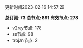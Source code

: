 更新时间2023-02-16 14:57:29

**总订阅: 73**
**总节点: 891**
**有效节点: 278**
- v2ray节点: 178
- ss节点: 98
- trojan节点: 2
